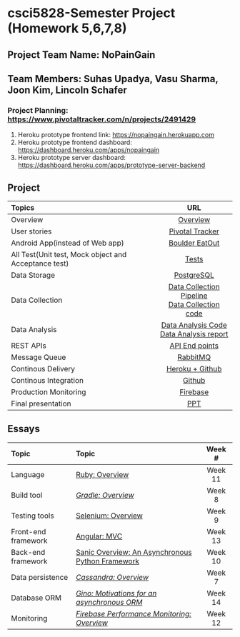 # csci5828-Semester Project (Homework 5,6,7,8)
## Project Team Name: NoPainGain
## Team Members: Suhas Upadya, Vasu Sharma, Joon Kim, Lincoln Schafer
### Project Planning: https://www.pivotaltracker.com/n/projects/2491429

1. Heroku prototype frontend link: https://nopaingain.herokuapp.com
2. Heroku prototype frontend dashboard: https://dashboard.heroku.com/apps/nopaingain
3. Heroku prototype server dashboard: https://dashboard.heroku.com/apps/prototype-server-backend

## Project
|Topics|URL|
|:---|:---:|
|Overview |[Overview](https://github.com/vash6618/NoPainGain/wiki/Project-overview-and-goals)|
|User stories |[Pivotal Tracker](https://www.pivotaltracker.com/n/projects/2491429)|
|Android App(instead of Web app) |[Boulder EatOut](https://drive.google.com/file/d/1WVb3KztJAR4Vi8Uy8C3qa6DOFYeQJBo9/view?usp=sharing)|
|All Test(Unit test, Mock object and Acceptance test)| [Tests](https://github.com/vash6618/NoPainGain/wiki/Tests)|
|Data Storage|[PostgreSQL](https://dashboard.heroku.com/apps/da-nopaingain-prod/resources)|
|Data Collection|[Data Collection Pipeline](https://dashboard.heroku.com/pipelines/cc2cd556-f0ba-46f5-a580-4f8bba11e04d) <br /> [Data Collection code]()|
|Data Analysis|[Data Analysis Code](https://github.com/vash6618/NoPainGain/wiki/Data-Analysis) <br /> [Data Analysis report](https://github.com/vash6618/NoPainGain/wiki/Data-Analysis)|
|REST APIs|[API End points](https://github.com/vash6618/NoPainGain/wiki/REST-APIs)|
|Message Queue|[RabbitMQ](https://dashboard.heroku.com/apps/da-nopaingain-prod/resources)|
|Continous Delivery|[Heroku + Github](https://dashboard.heroku.com/apps/da-nopaingain-staging/deploy/github)|
|Continous Integration|[Github](https://github.com/vash6618/NoPainGain/actions/workflows/data_analyser_build.yml)|
|Production Monitoring|[Firebase](https://github.com/vash6618/NoPainGain/wiki/Frontend-Analytic-tools)|
|Final presentation |[PPT](https://docs.google.com/presentation/d/10w3d_bveAhIiEn4xbW_jZ0WOjSvpt6wjGQ6qfRh5-rk/edit?usp=sharing)|

## Essays
|Topic|Topic|Week #|
|:---|:---|:---:|
|Language|[Ruby: Overview](https://github.com/coloradocollective/5828_S21/wiki/Ruby:-Overview)|Week 11|
|Build tool|_[Gradle: Overview](https://github.com/coloradocollective/5828_S21/wiki/Gradle:-Overview)_|Week 8|
|Testing tools|[Selenium: Overview](https://github.com/coloradocollective/5828_S21/wiki/Selenium:-Overview)|Week 9|
|Front-end framework|[Angular: MVC](https://github.com/coloradocollective/5828_S21/wiki/Angular:--MVC)|Week 13|
|Back-end framework|[Sanic Overview: An Asynchronous Python Framework](https://github.com/coloradocollective/5828_S21/wiki/Sanic-Overview:-An-Asynchronous-Python-Framework)|Week 10|
|Data persistence|_[Cassandra: Overview](https://github.com/coloradocollective/5828_S21/wiki/Cassandra:-Overview)_|Week 7|
|Database ORM|_[Gino: Motivations for an asynchronous ORM](https://github.com/coloradocollective/5828_S21/wiki/Gino-:--Motivations-for-an-asynchronous-ORM)_|Week 14| 
|Monitoring|_[Firebase Performance Monitoring: Overview](https://github.com/coloradocollective/5828_S21/wiki/Firebase-Performance-Monitoring:-Overview)_|Week 12|
